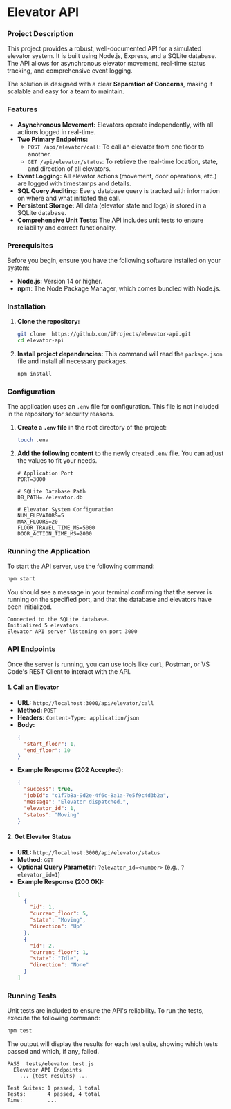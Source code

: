 # Elevator API

### Project Description

This project provides a robust, well-documented API for a simulated elevator system. It is built using Node.js, Express, and a SQLite database. The API allows for asynchronous elevator movement, real-time status tracking, and comprehensive event logging.

The solution is designed with a clear **Separation of Concerns**, making it scalable and easy for a team to maintain.

### Features

  * **Asynchronous Movement:** Elevators operate independently, with all actions logged in real-time.
  * **Two Primary Endpoints:**
      * `POST /api/elevator/call`: To call an elevator from one floor to another.
      * `GET /api/elevator/status`: To retrieve the real-time location, state, and direction of all elevators.
  * **Event Logging:** All elevator actions (movement, door operations, etc.) are logged with timestamps and details.
  * **SQL Query Auditing:** Every database query is tracked with information on where and what initiated the call.
  * **Persistent Storage:** All data (elevator state and logs) is stored in a SQLite database.
  * **Comprehensive Unit Tests:** The API includes unit tests to ensure reliability and correct functionality.

### Prerequisites

Before you begin, ensure you have the following software installed on your system:

  * **Node.js**: Version 14 or higher.
  * **npm**: The Node Package Manager, which comes bundled with Node.js.

### Installation

1.  **Clone the repository:**

    ```bash
    git clone  https://github.com/iProjects/elevator-api.git 
    cd elevator-api
    ```

2.  **Install project dependencies:**
    This command will read the `package.json` file and install all necessary packages.

    ```bash
    npm install
    ```

### Configuration

The application uses an `.env` file for configuration. This file is not included in the repository for security reasons.

1.  **Create a `.env` file** in the root directory of the project:

    ```bash
    touch .env
    ```

2.  **Add the following content** to the newly created `.env` file. You can adjust the values to fit your needs.

    ```
    # Application Port
    PORT=3000

    # SQLite Database Path
    DB_PATH=./elevator.db

    # Elevator System Configuration
    NUM_ELEVATORS=5
    MAX_FLOORS=20
    FLOOR_TRAVEL_TIME_MS=5000
    DOOR_ACTION_TIME_MS=2000
    ```

### Running the Application

To start the API server, use the following command:

```bash
npm start
```

You should see a message in your terminal confirming that the server is running on the specified port, and that the database and elevators have been initialized.

```
Connected to the SQLite database.
Initialized 5 elevators.
Elevator API server listening on port 3000
```

### API Endpoints

Once the server is running, you can use tools like `curl`, Postman, or VS Code's REST Client to interact with the API.

#### 1\. Call an Elevator

  * **URL:** `http://localhost:3000/api/elevator/call`
  * **Method:** `POST`
  * **Headers:** `Content-Type: application/json`
  * **Body:**
    ```json
    {
      "start_floor": 1,
      "end_floor": 10
    }
    ```
  * **Example Response (202 Accepted):**
    ```json
    {
      "success": true,
      "jobId": "c1f7b8a-9d2e-4f6c-8a1a-7e5f9c4d3b2a",
      "message": "Elevator dispatched.",
      "elevator_id": 1,
      "status": "Moving"
    }
    ```

#### 2\. Get Elevator Status

  * **URL:** `http://localhost:3000/api/elevator/status`
  * **Method:** `GET`
  * **Optional Query Parameter:** `?elevator_id=<number>` (e.g., `?elevator_id=1`)
  * **Example Response (200 OK):**
    ```json
    [
      {
        "id": 1,
        "current_floor": 5,
        "state": "Moving",
        "direction": "Up"
      },
      {
        "id": 2,
        "current_floor": 1,
        "state": "Idle",
        "direction": "None"
      }
    ]
    ```

### Running Tests

Unit tests are included to ensure the API's reliability. To run the tests, execute the following command:

```bash
npm test
```

The output will display the results for each test suite, showing which tests passed and which, if any, failed.

```
PASS  tests/elevator.test.js
  Elevator API Endpoints
    ... (test results) ...

Test Suites: 1 passed, 1 total
Tests:       4 passed, 4 total
Time:        ...
```